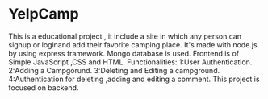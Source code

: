 # YelpCamp
This is a educational project , it include a site in which any person can signup or loginand add their favorite camping place.
It's made with node.js by using express framework.
Mongo database is used.
Frontend is of Simple JavaScript ,CSS and HTML.
Functionalities:
1:User Authentication.
2:Adding a Campgorund.
3:Deleting and Editing a campground.
4:Authentication for deleting ,adding and editing a comment.
This project is focused on backend.
